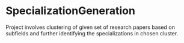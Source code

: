 # SpecializationGeneration
Project involves clustering of given set of research papers based on subfields and further identifying the specializations in chosen cluster.
